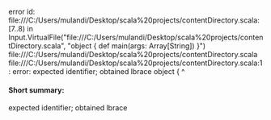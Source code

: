 error id: file:///C:/Users/mulandi/Desktop/scala%20projects/contentDirectory.scala:[7..8) in Input.VirtualFile("file:///C:/Users/mulandi/Desktop/scala%20projects/contentDirectory.scala", "object {
    def main(args: Array[String])
}")
file:///C:/Users/mulandi/Desktop/scala%20projects/contentDirectory.scala
file:///C:/Users/mulandi/Desktop/scala%20projects/contentDirectory.scala:1: error: expected identifier; obtained lbrace
object {
       ^
#### Short summary: 

expected identifier; obtained lbrace